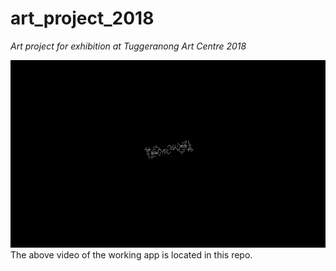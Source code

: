 # art_project_2018
_Art project for exhibition at Tuggeranong Art Centre 2018_

[![video of working app](pic.png)](Art_Project_Clip_Audio.mov "video of working app")
The above video of the working app is located in this repo.
